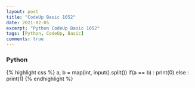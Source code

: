 ```yaml
---
layout: post
title: "CodeUp Basic 1052"
date: 2021-02-05
excerpt: "Python CodeUp Basic 1052"
tags: [Python, CodeUp, Basic]
comments: true
---
```


### Python
{% highlight css %}
a, b = map(int, input().split())
if(a == b) : print(0)
else : print(1)
{% endhighlight %}